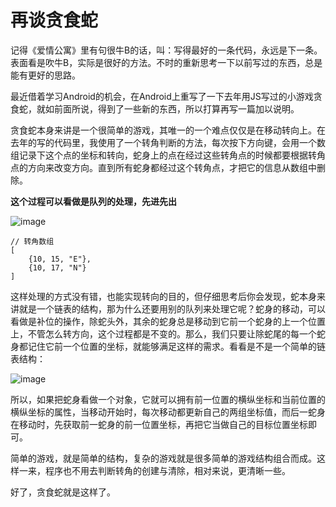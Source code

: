 # 再谈贪食蛇

记得《爱情公寓》里有句很牛B的话，叫：写得最好的一条代码，永远是下一条。表面看是吹牛B，实际是很好的方法。不时的重新思考一下以前写过的东西，总是能有更好的思路。

最近借着学习Android的机会，在Android上重写了一下去年用JS写过的小游戏贪食蛇，就如前面所说，得到了一些新的东西，所以打算再写一篇加以说明。

贪食蛇本身来讲是一个很简单的游戏，其唯一的一个难点仅仅是在移动转向上。在去年的写的代码里，我使用了一个转角判断的方法，每次按下方向键，会用一个数组记录下这个点的坐标和转向，蛇身上的点在经过这些转角点的时候都要根据转角点的方向来改变方向。直到所有蛇身都经过这个转角点，才把它的信息从数组中删除。

**这个过程可以看做是队列的处理，先进先出**

![image](https://github.com/onlyfu/Blog/raw/master/static/images/android/20151122/03.jpg)

```
// 转角数组
[
	{10, 15, "E"},
	{10, 17, "N"}
]
```

这样处理的方式没有错，也能实现转向的目的，但仔细思考后你会发现，蛇本身来讲就是一个链表的结构，那为什么还要用别的队列来处理它呢？蛇身的移动，可以看做是补位的操作，除蛇头外，其余的蛇身总是移动到它前一个蛇身的上一个位置上，不管怎么转方向，这个过程都是不变的。那么，我们只要让除蛇尾的每一个蛇身都记住它前一个位置的坐标，就能够满足这样的需求。看看是不是一个简单的链表结构：

![image](https://github.com/onlyfu/Blog/raw/master/static/images/android/20151122/04.jpg)

所以，如果把蛇身看做一个对象，它就可以拥有前一位置的横纵坐标和当前位置的横纵坐标的属性，当移动开始时，每次移动都更新自己的两组坐标值，而后一蛇身在移动时，先获取前一蛇身的前一位置坐标，再把它当做自己的目标位置坐标即可。

简单的游戏，就是简单的结构，复杂的游戏就是很多简单的游戏结构组合而成。这样一来，程序也不用去判断转角的创建与清除，相对来说，更清晰一些。

好了，贪食蛇就是这样了。
